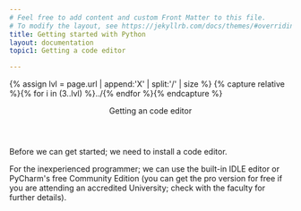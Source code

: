 ```yaml
---
# Feel free to add content and custom Front Matter to this file.
# To modify the layout, see https://jekyllrb.com/docs/themes/#overriding-theme-defaults
title: Getting started with Python
layout: documentation
topic1: Getting a code editor

---
```

{% assign lvl = page.url | append:'X' | split:'/' | size %}
{% capture relative %}{% for i in (3..lvl) %}../{% endfor %}{% endcapture %}

<section id="Getting_an_code_editor" class="main-section">

<header>Getting an code editor</header>
<p>Before we can get started; we need to install a code editor.</p>
<p>For the inexperienced programmer; we can use the built-in IDLE editor
or PyCharm's free Community Edition (you can get the pro version for free if you are
attending an accredited University; check with the faculty for further details).</p>
</section>
<br/>
